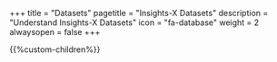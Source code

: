 +++
title = "Datasets"
pagetitle = "Insights-X Datasets"
description = "Understand Insights-X Datasets"
icon = "fa-database" 
weight = 2
alwaysopen = false
+++

{{%custom-children%}}
